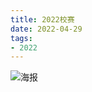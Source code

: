 ```yaml
---
title: 2022校赛
date: 2022-04-29
tags:
- 2022
---
```


![海报](https://board.xjtuicpc.com/images/2022contest.jpg)
